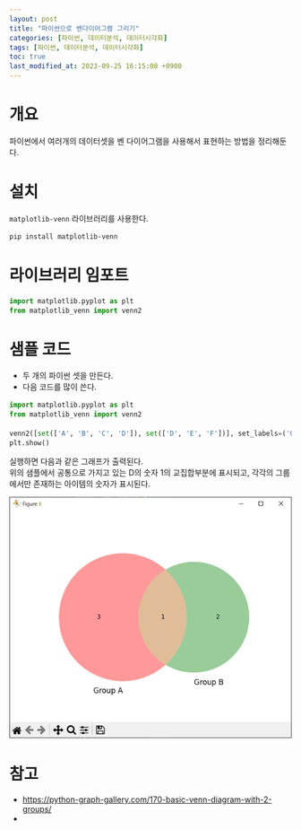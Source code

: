 ```yaml
---
layout: post
title: "파이썬으로 벤다이어그램 그리기"
categories: [파이썬, 데이터분석, 데이터시각화]
tags: [파이썬, 데이터분석, 데이터시각화]
toc: true
last_modified_at: 2023-09-25 16:15:00 +0900
---
```


# 개요
파이썬에서 여러개의 데이터셋을 벤 다이어그램을 사용해서 표현하는 방법을 정리해둔다. 

# 설치
`matplotlib-venn` 라이브러리를 사용한다. 

```sh
pip install matplotlib-venn
```

# 라이브러리 임포트 

```py
import matplotlib.pyplot as plt
from matplotlib_venn import venn2
```

# 샘플 코드
- 두 개의 파이썬 셋을 만든다. 
- 다음 코드를 많이 쓴다. 

```py
import matplotlib.pyplot as plt
from matplotlib_venn import venn2
 
venn2([set(['A', 'B', 'C', 'D']), set(['D', 'E', 'F'])], set_labels=('Group A', 'Group B'))
plt.show()
```

실행하면 다음과 같은 그래프가 출력된다.   
위의 샘플에서 공통으로 가지고 있는 D의 숫자 1의 교집합부분에 표시되고, 각각의 그룹에서만 존재하는 아이템의 숫자가 표시된다. 

![벤 다이어그램 샘플](/images/python-venn-diagram-sample.png)


# 참고 
- https://python-graph-gallery.com/170-basic-venn-diagram-with-2-groups/
- 